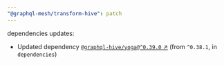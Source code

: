```yaml
---
"@graphql-mesh/transform-hive": patch
---
```

dependencies updates:
  - Updated dependency [`@graphql-hive/yoga@^0.39.0` ↗︎](https://www.npmjs.com/package/@graphql-hive/yoga/v/0.39.0) (from `^0.38.1`, in `dependencies`)
